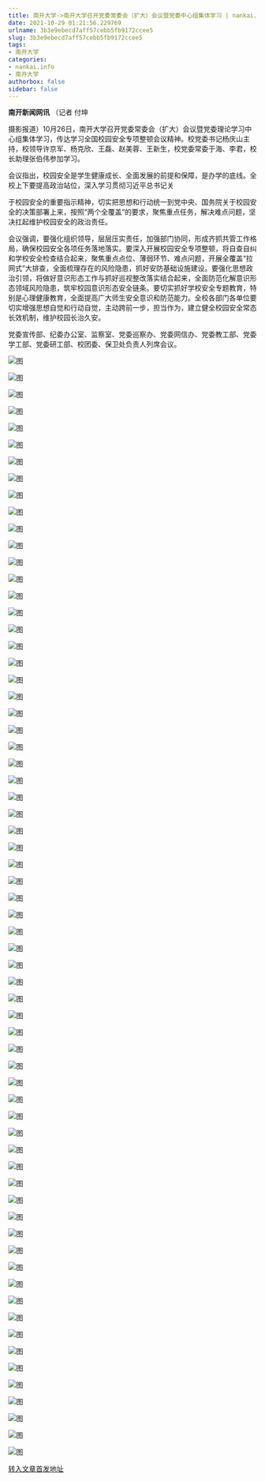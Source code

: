 ```yaml
---
title: 南开大学->南开大学召开党委常委会（扩大）会议暨党委中心组集体学习 | nankai.info
date: 2021-10-29 01:21:56.229769
urlname: 3b3e9ebecd7aff57cebb5fb9172ccee5
slug: 3b3e9ebecd7aff57cebb5fb9172ccee5
tags: 
- 南开大学
categories:
- nankai.info
- 南开大学
authorbox: false
sidebar: false
---
```

**南开新闻网讯** （记者 付坤

摄影报道）10月26日，南开大学召开党委常委会（扩大）会议暨党委理论学习中心组集体学习，传达学习全国校园安全专项整顿会议精神。校党委书记杨庆山主持，校领导许京军、杨克欣、王磊、赵美蓉、王新生，校党委常委于海、李君，校长助理张伯伟参加学习。

会议指出，校园安全是学生健康成长、全面发展的前提和保障，是办学的底线。全校上下要提高政治站位，深入学习贯彻习近平总书记关
<!--more-->
于校园安全的重要指示精神，切实把思想和行动统一到党中央、国务院关于校园安全的决策部署上来，按照“两个全覆盖”的要求，聚焦重点任务，解决难点问题，坚决扛起维护校园安全的政治责任。

会议强调，要强化组织领导，层层压实责任，加强部门协同，形成齐抓共管工作格局，确保校园安全各项任务落地落实。要深入开展校园安全专项整顿，将自查自纠和学校安全检查结合起来，聚焦重点点位、薄弱环节、难点问题，开展全覆盖“拉网式”大排查，全面梳理存在的风险隐患，抓好安防基础设施建设。要强化思想政治引领，将做好意识形态工作与抓好巡视整改落实结合起来，全面防范化解意识形态领域风险隐患，筑牢校园意识形态安全链条。要切实抓好学校安全专题教育，特别是心理健康教育，全面提高广大师生安全意识和防范能力。全校各部门各单位要切实增强思想自觉和行动自觉，主动跨前一步，担当作为，建立健全校园安全常态长效机制，维护校园长治久安。

党委宣传部、纪委办公室、监察室、党委巡察办、党委网信办、党委教工部、党委学工部、党委研工部、校团委、保卫处负责人列席会议。

![图](http://news.nankai.edu.cn/ywsd/system/2021/10/26/g)

![图](http://news.nankai.edu.cn/ywsd/system/2021/10/26/p)

![图](http://news.nankai.edu.cn/ywsd/system/2021/10/26/j)

![图](http://news.nankai.edu.cn/ywsd/system/2021/10/26/)

![图](http://news.nankai.edu.cn/ywsd/system/2021/10/26/1)

![图](http://news.nankai.edu.cn/ywsd/system/2021/10/26/7)

![图](http://news.nankai.edu.cn/ywsd/system/2021/10/26/8)

![图](http://news.nankai.edu.cn/ywsd/system/2021/10/26/d)

![图](http://news.nankai.edu.cn/ywsd/system/2021/10/26/2)

![图](http://news.nankai.edu.cn/ywsd/system/2021/10/26/5)

![图](http://news.nankai.edu.cn/ywsd/system/2021/10/26/e)

![图](http://news.nankai.edu.cn/ywsd/system/2021/10/26/2)

![图](http://news.nankai.edu.cn/ywsd/system/2021/10/26/_)

![图](http://news.nankai.edu.cn/ywsd/system/2021/10/26/7)

![图](http://news.nankai.edu.cn/ywsd/system/2021/10/26/2)

![图](http://news.nankai.edu.cn/ywsd/system/2021/10/26/3)

![图](http://news.nankai.edu.cn/ywsd/system/2021/10/26/2)

![图](http://news.nankai.edu.cn/ywsd/system/2021/10/26/4)

![图](http://news.nankai.edu.cn/ywsd/system/2021/10/26/0)

![图](http://news.nankai.edu.cn/ywsd/system/2021/10/26/0)

![图](http://news.nankai.edu.cn/ywsd/system/2021/10/26/0)

![图](http://news.nankai.edu.cn/ywsd/system/2021/10/26/3)

![图](http://news.nankai.edu.cn/ywsd/system/2021/10/26/0)

![图](http://news.nankai.edu.cn/ywsd/system/2021/10/26/0)

![图](http://news.nankai.edu.cn/)

![图](http://news.nankai.edu.cn/ywsd/system/2021/10/26/3)

![图](http://news.nankai.edu.cn/ywsd/system/2021/10/26/2)

![图](http://news.nankai.edu.cn/ywsd/system/2021/10/26/4)

![图](http://news.nankai.edu.cn/)

![图](http://news.nankai.edu.cn/ywsd/system/2021/10/26/0)

![图](http://news.nankai.edu.cn/ywsd/system/2021/10/26/0)

![图](http://news.nankai.edu.cn/ywsd/system/2021/10/26/0)

![图](http://news.nankai.edu.cn/)

![图](http://news.nankai.edu.cn/ywsd/system/2021/10/26/3)

![图](http://news.nankai.edu.cn/ywsd/system/2021/10/26/0)

![图](http://news.nankai.edu.cn/ywsd/system/2021/10/26/0)

![图](http://news.nankai.edu.cn/)

![图](http://news.nankai.edu.cn/ywsd/system/2021/10/26/c)

![图](http://news.nankai.edu.cn/ywsd/system/2021/10/26/i)

![图](http://news.nankai.edu.cn/ywsd/system/2021/10/26/p)

![图](http://news.nankai.edu.cn/)

![图](http://news.nankai.edu.cn/ywsd/system/2021/10/26/n)

![图](http://news.nankai.edu.cn/ywsd/system/2021/10/26/c)

![图](http://news.nankai.edu.cn/ywsd/system/2021/10/26/)

![图](http://news.nankai.edu.cn/ywsd/system/2021/10/26/u)

![图](http://news.nankai.edu.cn/ywsd/system/2021/10/26/d)

![图](http://news.nankai.edu.cn/ywsd/system/2021/10/26/e)

![图](http://news.nankai.edu.cn/ywsd/system/2021/10/26/)

![图](http://news.nankai.edu.cn/ywsd/system/2021/10/26/i)

![图](http://news.nankai.edu.cn/ywsd/system/2021/10/26/a)

![图](http://news.nankai.edu.cn/ywsd/system/2021/10/26/k)

![图](http://news.nankai.edu.cn/ywsd/system/2021/10/26/n)

![图](http://news.nankai.edu.cn/ywsd/system/2021/10/26/a)

![图](http://news.nankai.edu.cn/ywsd/system/2021/10/26/n)

![图](http://news.nankai.edu.cn/ywsd/system/2021/10/26/)

![图](http://news.nankai.edu.cn/ywsd/system/2021/10/26/s)

![图](http://news.nankai.edu.cn/ywsd/system/2021/10/26/w)

![图](http://news.nankai.edu.cn/ywsd/system/2021/10/26/e)

![图](http://news.nankai.edu.cn/ywsd/system/2021/10/26/n)

![图](http://news.nankai.edu.cn/)

![图](http://news.nankai.edu.cn/)

![图](http://news.nankai.edu.cn/ywsd/system/2021/10/26/:)

![图](http://news.nankai.edu.cn/ywsd/system/2021/10/26/p)

![图](http://news.nankai.edu.cn/ywsd/system/2021/10/26/t)

![图](http://news.nankai.edu.cn/ywsd/system/2021/10/26/t)

![图](http://news.nankai.edu.cn/ywsd/system/2021/10/26/h)

[转入文章首发地址](http://news.nankai.edu.cn/ywsd/system/2021/10/26/030048523.shtml)